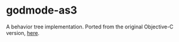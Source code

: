 godmode-as3
===========

A behavior tree implementation. Ported from the original Objective-C version, [here](https://github.com/threerings/godmode).
